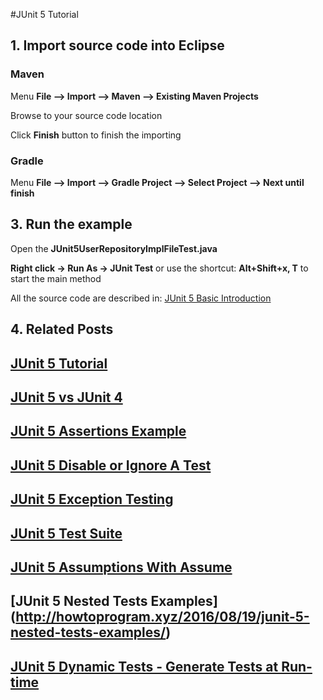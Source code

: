 #JUnit 5 Tutorial


## 1. Import source code into Eclipse
### Maven

Menu **File –> Import –> Maven –> Existing Maven Projects**

Browse to your source code location

Click **Finish** button to finish the importing

### Gradle
Menu **File –> Import –> Gradle Project –> Select Project --> Next until finish**

## 3. Run the example


Open the **JUnit5UserRepositoryImplFileTest.java** 

**Right click -> Run As -> JUnit Test** or use the shortcut: **Alt+Shift+x, T** to start the main method

All the source code are described in: [JUnit 5 Basic Introduction](http://howtoprogram.xyz/2016/08/07/junit-5-basic-introduction/)

## 4. Related Posts
## [JUnit 5 Tutorial](http://howtoprogram.xyz/java-technologies/junit-5-tutorial/)
## [JUnit 5 vs JUnit 4](http://howtoprogram.xyz/2016/08/10/junit-5-vs-junit-4/)
## [JUnit 5 Assertions Example](http://howtoprogram.xyz/2016/08/12/junit-5-assertions-example/)
## [JUnit 5 Disable or Ignore A Test](http://howtoprogram.xyz/2016/08/14/junit-5-disable-ignore-tests/)
## [JUnit 5 Exception Testing](http://howtoprogram.xyz/2016/08/15/junit-5-exception-testing/)
## [JUnit 5 Test Suite ](http://howtoprogram.xyz/2016/08/16/junit-5-test-suite/)
## [JUnit 5 Assumptions With Assume](http://howtoprogram.xyz/2016/08/17/junit-5-assumptions-assume/)
## [JUnit 5 Nested Tests Examples] (http://howtoprogram.xyz/2016/08/19/junit-5-nested-tests-examples/)
## [JUnit 5 Dynamic Tests - Generate Tests at Run-time](http://howtoprogram.xyz/2016/08/21/junit-5-dynamic-tests/)